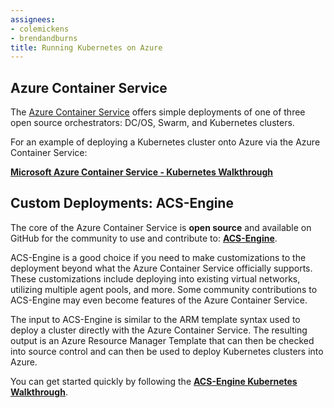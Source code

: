 ```yaml
---
assignees:
- colemickens
- brendandburns
title: Running Kubernetes on Azure
---
```


## Azure Container Service

The [Azure Container Service](https://azure.microsoft.com/en-us/services/container-service/) offers simple
deployments of one of three open source orchestrators: DC/OS, Swarm, and Kubernetes clusters.

For an example of deploying a Kubernetes cluster onto Azure via the Azure Container Service:

**[Microsoft Azure Container Service - Kubernetes Walkthrough](https://docs.microsoft.com/en-us/azure/container-service/container-service-kubernetes-walkthrough)**

## Custom Deployments: ACS-Engine

The core of the Azure Container Service is **open source** and available on GitHub for the community
to use and contribute to: **[ACS-Engine](https://github.com/Azure/acs-engine)**.

ACS-Engine is a good choice if you need to make customizations to the deployment beyond what the Azure Container
Service officially supports. These customizations include deploying into existing virtual networks, utilizing multiple
agent pools, and more. Some community contributions to ACS-Engine may even become features of the Azure Container Service.

The input to ACS-Engine is similar to the ARM template syntax used to deploy a cluster directly with the Azure Container Service.
The resulting output is an Azure Resource Manager Template that can then be checked into source control and can then be used
to deploy Kubernetes clusters into Azure.

You can get started quickly by following the **[ACS-Engine Kubernetes Walkthrough](https://github.com/Azure/acs-engine/blob/master/docs/kubernetes.md)**.
